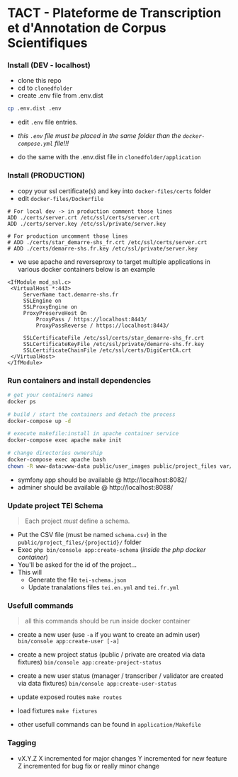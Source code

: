 TACT - Plateforme de Transcription et d'Annotation de Corpus Scientifiques
==========================================================================


### Install (DEV - localhost)

- clone this repo
- cd to `clonedfolder`
- create .env file from .env.dist

```bash
cp .env.dist .env
```

- edit `.env` file entries.
- *this `.env` file must be placed in the same folder than the `docker-compose.yml` file!!!*

- do the same with the .env.dist file in  `clonedfolder/application`

### Install (PRODUCTION)

- copy your ssl certificate(s) and key into `docker-files/certs` folder
- edit `docker-files/Dockerfile`

```
# For local dev -> in production comment those lines
ADD ./certs/server.crt /etc/ssl/certs/server.crt
ADD ./certs/server.key /etc/ssl/private/server.key

# For production uncomment those lines
# ADD ./certs/star_demarre-shs_fr.crt /etc/ssl/certs/server.crt
# ADD ./certs/demarre-shs.fr.key /etc/ssl/private/server.key

```
- we use apache and reverseproxy to target multiple applications in various docker containers below is an example

```
<IfModule mod_ssl.c>
 <VirtualHost *:443>
     ServerName tact.demarre-shs.fr
     SSLEngine on
     SSLProxyEngine on
     ProxyPreserveHost On
         ProxyPass / https://localhost:8443/
         ProxyPassReverse / https://localhost:8443/

     SSLCertificateFile /etc/ssl/certs/star_demarre-shs_fr.crt
     SSLCertificateKeyFile /etc/ssl/private/demarre-shs.fr.key
     SSLCertificateChainFile /etc/ssl/certs/DigiCertCA.crt
 </VirtualHost>
</IfModule>

```

### Run containers and install dependencies


```bash
# get your containers names
docker ps

# build / start the containers and detach the process
docker-compose up -d

# execute makefile:install in apache container service
docker-compose exec apache make init

# change directories ownership
docker-compose exec apache bash
chown -R www-data:www-data public/user_images public/project_files var/log var/cache

```

- symfony app should be available @ http://localhost:8082/
- adminer should be available @ http://localhost:8088/

### Update project TEI Schema

> Each project *must* define a schema.

- Put the CSV file (must be named `schema.csv`) in the `public/project_files/{projectid}/` folder
- Exec `php bin/console app:create-schema` (*inside the php docker container*)
- You'll be asked for the id of the project...
- This will  
  - Generate the file `tei-schema.json`
  - Update tranalations files `tei.en.yml` and `tei.fr.yml`

### Usefull commands

> all this commands should be run inside docker container

- create a new user (use `-a` if you want to create an admin user)
`bin/console app:create-user [-a]`

- create a new project status (public / private are created via data fixtures)
`bin/console app:create-project-status`

- create a new user status (manager / transcriber / validator are created via data fixtures)
`bin/console app:create-user-status`

- update exposed routes
`make routes`

- load fixtures
`make fixtures`

- other usefull commands can be found in `application/Makefile`

### Tagging
- vX.Y.Z
X incremented for major changes
Y incremented for new feature
Z incremented for bug fix or really minor change
